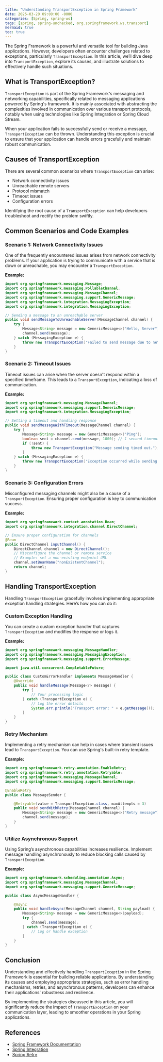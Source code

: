 ```yaml
---
title: "Understanding TransportException in Spring Framework"
date: 2025-03-20 09:00:00 -0000
categories: [Spring, spring-ws]
tags: [spring, spring-unchecked, org.springframework.ws.transport]
mermaid: true
toc: true
---
```



The Spring Framework is a powerful and versatile tool for building Java applications. However, developers often encounter challenges related to exceptions, particularly `TransportException`. In this article, we’ll dive deep into `TransportException`, explore its causes, and illustrate solutions to effectively handle such situations.

## What is TransportException?

`TransportException` is part of the Spring Framework's messaging and networking capabilities, specifically related to messaging applications powered by Spring's framework. It is mainly associated with abstracting the complexities involved in communication over various transport protocols, notably when using technologies like Spring Integration or Spring Cloud Stream.

When your application fails to successfully send or receive a message, `TransportException` can be thrown. Understanding this exception is crucial to ensure that your application can handle errors gracefully and maintain robust communication.

## Causes of TransportException

There are several common scenarios where `TransportException` can arise:

- Network connectivity issues
- Unreachable remote servers
- Protocol mismatch
- Timeout issues
- Configuration errors

Identifying the root cause of a `TransportException` can help developers troubleshoot and rectify the problem swiftly.

## Common Scenarios and Code Examples

### Scenario 1: Network Connectivity Issues

One of the frequently encountered issues arises from network connectivity problems. If your application is trying to communicate with a service that is down or unreachable, you may encounter a `TransportException`.

**Example:**

```java
import org.springframework.messaging.Message;
import org.springframework.messaging.PollableChannel;
import org.springframework.messaging.MessageChannel;
import org.springframework.messaging.support.GenericMessage;
import org.springframework.integration.MessagingException;
import org.springframework.integration.MessagingException;

// Sending a message to an unreachable server
public void sendMessageToUnreachableServer(MessageChannel channel) {
    try {
        Message<String> message = new GenericMessage<>("Hello, Server");
        channel.send(message);
    } catch (MessagingException e) {
        throw new TransportException("Failed to send message due to network issue.", e);
    }
}
```

### Scenario 2: Timeout Issues

Timeout issues can arise when the server doesn't respond within a specified timeframe. This leads to a `TransportException`, indicating a loss of communication.

**Example:**

```java
import org.springframework.messaging.MessageChannel;
import org.springframework.messaging.support.GenericMessage;
import org.springframework.integration.MessagingException;

// Setting a timeout and handling response
public void sendMessageWithTimeout(MessageChannel channel) {
    try {
        Message<String> message = new GenericMessage<>("Ping");
        boolean sent = channel.send(message, 1000); // 1 second timeout
        if (!sent) {
            throw new TransportException("Message sending timed out.");
        }
    } catch (MessagingException e) {
        throw new TransportException("Exception occurred while sending.", e);
    }
}
```

### Scenario 3: Configuration Errors

Misconfigured messaging channels might also be a cause of a `TransportException`. Ensuring proper configuration is key to communication success.

**Example:**

```java
import org.springframework.context.annotation.Bean;
import org.springframework.integration.channel.DirectChannel;

// Ensure proper configuration for channels
@Bean
public DirectChannel inputChannel() {
    DirectChannel channel = new DirectChannel();
    // Misconfigure the channel or remote service
    // Example: set a non-existing endpoint URL
    channel.setBeanName("nonExistentChannel");
    return channel;
}
```

## Handling TransportException

Handling `TransportException` gracefully involves implementing appropriate exception handling strategies. Here’s how you can do it:

### Custom Exception Handling

You can create a custom exception handler that captures `TransportException` and modifies the response or logs it.

**Example:**

```java
import org.springframework.messaging.MessageHandler;
import org.springframework.messaging.MessagingException;
import org.springframework.messaging.support.ErrorMessage;

import java.util.concurrent.CompletableFuture;

public class CustomErrorHandler implements MessageHandler {
    @Override
    public void handleMessage(Message<?> message) {
        try {
            // Your processing logic
        } catch (TransportException e) {
            // Log the error details
            System.err.println("Transport error: " + e.getMessage());
        }
    }
}
```

### Retry Mechanism

Implementing a retry mechanism can help in cases where transient issues lead to `TransportException`. You can use Spring's built-in retry template.

**Example:**

```java
import org.springframework.retry.annotation.EnableRetry;
import org.springframework.retry.annotation.Retryable;
import org.springframework.messaging.MessageChannel;
import org.springframework.messaging.support.GenericMessage;

@EnableRetry
public class MessageSender {

    @Retryable(value = TransportException.class, maxAttempts = 3)
    public void sendWithRetry(MessageChannel channel) {
        Message<String> message = new GenericMessage<>("Retry message");
        channel.send(message);
    }
}
```

### Utilize Asynchronous Support

Using Spring’s asynchronous capabilities increases resilience. Implement message handling asynchronously to reduce blocking calls caused by `TransportException`.

**Example:**

```java
import org.springframework.scheduling.annotation.Async;
import org.springframework.messaging.MessageChannel;
import org.springframework.messaging.support.GenericMessage;

public class AsyncMessageHandler {

    @Async
    public void handleAsync(MessageChannel channel, String payload) {
        Message<String> message = new GenericMessage<>(payload);
        try {
            channel.send(message);
        } catch (TransportException e) {
            // Log or handle exception
        }
    }
}
```

## Conclusion

Understanding and effectively handling `TransportException` in the Spring Framework is essential for building reliable applications. By understanding its causes and employing appropriate strategies, such as error handling mechanisms, retries, and asynchronous patterns, developers can enhance their applications' robustness and resilience.

By implementing the strategies discussed in this article, you will significantly reduce the impact of `TransportException` on your communication layer, leading to smoother operations in your Spring applications.

## References

- [Spring Framework Documentation](https://docs.spring.io/spring-framework/docs/current/reference/html/)
- [Spring Integration](https://spring.io/projects/spring-integration)
- [Spring Retry](https://docs.spring.io/spring-retry/docs/current/reference/html/)